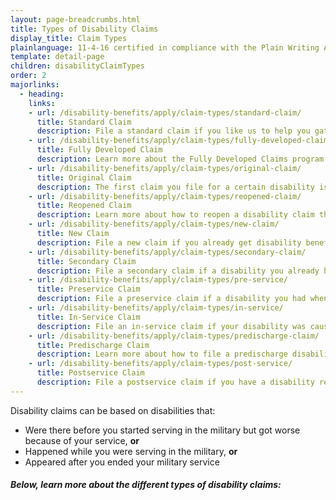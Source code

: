 ```yaml
---
layout: page-breadcrumbs.html
title: Types of Disability Claims
display_title: Claim Types
plainlanguage: 11-4-16 certified in compliance with the Plain Writing Act
template: detail-page
children: disabilityClaimTypes
order: 2
majorlinks:
  - heading:
    links:
    - url: /disability-benefits/apply/claim-types/standard-claim/
      title: Standard Claim 
      description: File a standard claim if you like us to help you gather evidence to support your disability claim.
    - url: /disability-benefits/apply/claim-types/fully-developed-claim/
      title: Fully Developed Claim 
      description: Learn more about the Fully Developed Claims program in which you send in all evidence when you file your claim.
    - url: /disability-benefits/apply/claim-types/original-claim/
      title: Original Claim 
      description: The first claim you file for a certain disability is known as the original claim. 
    - url: /disability-benefits/apply/claim-types/reopened-claim/
      title: Reopened Claim
      description: Learn more about how to reopen a disability claim that was denied in the past. 
    - url: /disability-benefits/apply/claim-types/new-claim/
      title: New Claim
      description: File a new claim if you already get disability benefits, but think you might qualify for more.
    - url: /disability-benefits/apply/claim-types/secondary-claim/
      title: Secondary Claim
      description: File a secondary claim if a disability you already have causes, or makes worse, another disability.
    - url: /disability-benefits/apply/claim-types/pre-service/
      title: Preservice Claim
      description: File a preservice claim if a disability you had when you started military service got worse because of your service.
    - url: /disability-benefits/apply/claim-types/in-service/
      title: In-Service Claim
      description: File an in-service claim if your disability was cause by an injury or illness you got while in the line of duty.
    - url: /disability-benefits/apply/claim-types/predischarge-claim/
      title: Predischarge Claim
      description: Learn more about how to file a predischarge disability claim up to 180 days before you leave the military.
    - url: /disability-benefits/apply/claim-types/post-service/
      title: Postservice Claim
      description: File a postservice claim if you have a disability related to military service that didn't appear until after you ended your service.
---
```


<div class="va-introtext">

Disability claims can be based on disabilities that:

</div>

- Were there before you started serving in the military but got worse because of your service, **or**
- Happened while you were serving in the military, **or**
- Appeared after you ended your military service

##### Below, learn more about the different types of disability claims:
